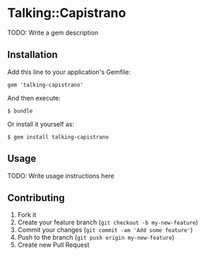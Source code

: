 # Talking::Capistrano

TODO: Write a gem description

## Installation

Add this line to your application's Gemfile:

    gem 'talking-capistrano'

And then execute:

    $ bundle

Or install it yourself as:

    $ gem install talking-capistrano

## Usage

TODO: Write usage instructions here

## Contributing

1. Fork it
2. Create your feature branch (`git checkout -b my-new-feature`)
3. Commit your changes (`git commit -am 'Add some feature'`)
4. Push to the branch (`git push origin my-new-feature`)
5. Create new Pull Request
